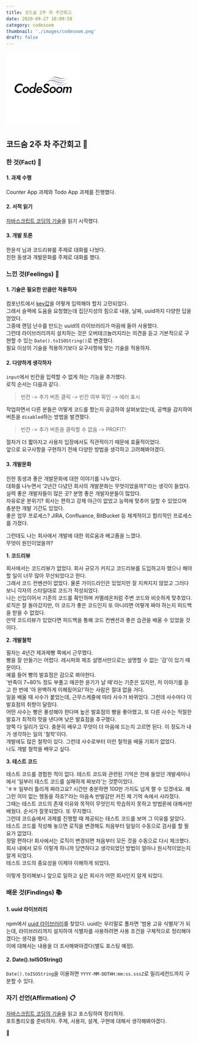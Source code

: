 ```yaml
---
title: 코드숨 2주 차 주간회고
date: 2020-09-27 10:09:58
category: codesoom
thumbnail: './images/codesoom.png'
draft: false
---
```


![](./images/codesoom.png)

## 코드숨 2주 차 주간회고 🚀

### 한 것(Fact) 🔧

#### 1. 과제 수행

Counter App 과제와 Todo App 과제를 진행했다.

#### 2. 서적 읽기

[자바스크립트 코딩의 기술](http://www.yes24.com/Product/Goods/85019231)을 읽기 시작했다.

#### 3. 개발 토론

한윤석 님과 코드리뷰를 주제로 대화를 나눴다.  
친한 동생과 개발문화를 주제로 대화를 했다.

### 느낀 것(Feelings) 🙏

#### 1. 기술은 필요한 만큼만 적용하자

컴포넌트에서 [key값](https://reactjs.org/docs/lists-and-keys.html#keys)을 어떻게 입력해야 할지 고민되었다.  
그래서 슬랙에 도움을 요청했는데 집단지성의 힘으로 내용, 날짜, uuid까지 다양한 답을 얻었다.  
그중에 랜덤 난수를 만드는 uuid의 라이브러리가 마음에 들어 사용했다.  
그런데 라이브러리까지 설치하는 것은 오버테크놀러지라는 의견을 듣고 기본적으로 구현할 수 있는 `Date().toISOString()`로 변경했다.  
필요 이상의 기술을 적용하기보다 요구사항에 맞는 기술을 적용하자.

#### 2. 다양하게 생각하자

`input`에서 빈칸을 입력할 수 없게 하는 기능을 추가했다.  
로직 순서는 다음과 같다.

> 빈칸 -> 추가 버튼 클릭 -> 빈칸 여부 확인 -> 에러 표시

작업하면서 다른 분들은 어떻게 코드를 짰는지 궁금하여 살펴보았는데, 공백을 감지하여 버튼을 `disabled`하는 방법을 발견했다.

> 빈칸 -> 추가 버튼을 클릭할 수 없음 -> PROFIT!

절차가 더 짧아지고 사용자 입장에서도 직관적이기 때문에 효율적이었다.  
앞으로 요구사항을 구현하기 전에 다양한 방법을 생각하고 고려해봐야겠다.

#### 3. 개발문화

친한 동생과 좋은 개발문화에 대한 이야기를 나누었다.  
대화를 나누면서 '2년간 다녔던 회사의 개발문화는 무엇이었을까?'라는 생각이 들었다.  
실력 좋은 개발자들이 많은 곳? 분명 좋은 개발자분들이 많았다.  
자유로운 분위기? 회사는 편하고 강제 야근이 없었고 능력에 맞추어 일할 수 있었으며 충분한 개발 기간도 있었다.  
좋은 업무 프로세스? JIRA, Confluance, BitBucket 등 체계적이고 합리적인 프로세스를 가졌다.

그런데도 나는 회사에서 개발에 대한 외로움과 배고픔을 느꼈다.  
무엇이 원인이었을까?

**1. 코드리뷰**

회사에서는 코드리뷰가 없었다. 회사 규모가 커지고 코드리뷰를 도입하고자 했으나 해야 할 일이 너무 많아 무산되었다고 한다.  
그래서 코드 컨벤션이 없었다. 물론 가이드라인은 있었지만 잘 지켜지지 않았고 그러다 보니 각자의 스타일대로 코드가 작성되었다.  
나는 신입이어서 기존의 코드를 확인하며 카멜레온처럼 주변 코드와 비슷하게 맞추었다.  
로직은 잘 돌아갔지만, 이 코드가 좋은 코드인지 또 아니라면 어떻게 짜야 하는지 피드백을 받을 수 없었다.  
만약 코드리뷰가 있었다면 피드백을 통해 코드 컨벤션과 좋은 습관을 배울 수 있었을 것이다.

**2. 개발철학**

필자는 4년간 제과제빵 쪽에서 근무했다.  
빵을 잘 만들기는 어렵다. 레시피와 제조 설명서만으로는 설명할 수 없는 '감'이 있기 때문이다.  
예를 들어 빵의 발효점은 감으로 봐야한다.  
'반죽이 7~80% 정도 부풀고 매끈한 윤기가 날 때'라는 기준은 있지만, 저 이야기를 듣고 한 번에 '아 완벽하게 이해됬어요!'하는 사람은 절대 없을 거다.  
일을 배울 때 사수가 붙었는데, 근무스케줄에 따라 사수가 바뀌었다. 그런데 사수마다 이 발효점의 취향이 달랐다.  
어떤 사수는 빵은 풍성해야 한다며 높은 발효점의 빵을 좋아했고, 또 다른 사수는 적절한 발효가 최적의 맛을 낸다며 낮은 발효점을 추구했다.  
양쪽 다 일리가 있다. 충분히 배우고 무엇이 더 마음에 드는지 고르면 된다. 이 정도가 내가 생각하는 일의 '철학'이다.  
개발에도 많은 철학이 있다. 그런데 사수로부터 이런 철학을 배울 기회가 없었다.  
나도 개발 철학을 배우고 싶다.

**3. 테스트 코드**

테스트 코드를 경험한 적이 없다. 테스트 코드와 관련된 기억은 전에 들었던 개발세미나에서 '일부러 테스트 코드를 실패하게 짜보라'는 것뿐이었다.  
'ㅎㅎ 일부러 틀리게 짜라고요? 시간만 충분하면 100만 가지도 넘게 짤 수 있겠네요. 왜 그런 의미 없는 행동을 하죠?'라는 마음속 반발감만 커진 체 기억 속에서 사라졌다.  
그때는 테스트 코드의 존재 이유와 목적이 무엇인지 학습하지 못하고 방법론에 대해서만 배웠다. 순서가 잘못되었다. 또 무지했다.  
그런데 코드숨에서 과제를 진행할 때 제공되는 테스트 코드를 보며 그 이유를 알았다.  
테스트 코드를 작성해 놓으면 로직을 변경해도 처음부터 일일이 수동으로 검사를 할 필요가 없었다.  
정말 편하다! 회사에서는 로직이 변경되면 처음부터 모든 것을 수동으로 다시 체크했다.  
회사 내에서 모두 이렇게 하니까 당연하다고 생각되었던 방법이 얼마나 원시적이었는지 알게 되었다.  
테스트 코드의 중요성을 이제야 이해하게 되었다.

이렇게 정리해보니 앞으로 일하고 싶은 회사가 어떤 회사인지 알게 되었다.

### 배운 것(Findings) 📚

#### 1. uuid 라이브러리

npm에서 [uuid 라이브러리](https://www.npmjs.com/package/uuid)를 찾았다.
uuid는 우리말로 풀자면 '범용 고유 식별자'가 되는데, 라이브러리까지 설치하여 식별자를 사용하려면 사용 조건을 구체적으로 정리해야겠다는 생각을 했다.  
이에 대해서는 내용을 더 조사해봐야겠다(별도 포스팅 예정).

#### 2. Date().toISOString()

`Date().toISOString`을 이용하면 `YYYY-MM-DDTHH:mm:ss.sssZ`로 밀리세컨드까지 구분할 수 있다.

### 자기 선언(Affirmation) 📋

[자바스크립트 코딩의 기술](http://www.yes24.com/Product/Goods/85019231)을 읽고 포스팅하여 정리하자.  
포트폴리오를 준비하자. 주제, 사용자, 설계, 구현에 대해서 생각해봐야겠다.

👋
